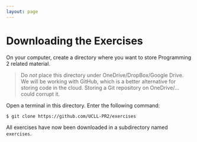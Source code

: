```yaml
---
layout: page
---
```


# Downloading the Exercises

On your computer, create a directory where you want to store Programming 2 related material.

> Do _not_ place this directory under OneDrive/DropBox/Google Drive.
> We will be working with GitHub, which is a better alternative for storing code in the cloud.
> Storing a Git repository on OneDrive/... could corrupt it.

Open a terminal in this directory.
Enter the following command:

```bash
$ git clone https://github.com/UCLL-PR2/exercises
```

All exercises have now been downloaded in a subdirectory named `exercises`.
